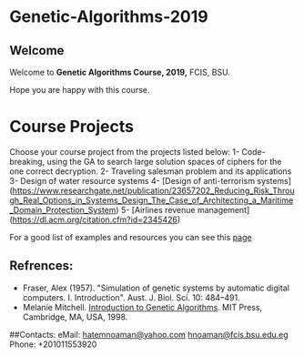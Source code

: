 # Genetic-Algorithms-2019
## Welcome
Welcome to **Genetic Algorithms Course, 2019,** FCIS, BSU.

Hope you are happy with this course.

# Course Projects
Choose your course project from the projects listed below:
1- Code-breaking, using the GA to search large solution spaces of ciphers for the one correct decryption.
2- Traveling salesman problem and its applications
3- Design of water resource systems
4- [Design of anti-terrorism systems] (https://www.researchgate.net/publication/23657202_Reducing_Risk_Through_Real_Options_in_Systems_Design_The_Case_of_Architecting_a_Maritime_Domain_Protection_System)
5- [Airlines revenue management] (https://dl.acm.org/citation.cfm?id=2345426)

For a good list of examples and resources you can see this [page](https://en.wikipedia.org/wiki/List_of_genetic_algorithm_applications)

## Refrences:
- Fraser, Alex (1957). "Simulation of genetic systems by automatic digital computers. I. Introduction". Aust. J. Biol. Sci. 10: 484–491.
- Melanie Mitchell. [Introduction to Genetic Algorithms](http://books.google.com/books?id=0eznlz0TF-IC&dq=melanie+mitchell+%22introduction+to+genetic+algorithms%22&pg=PP1&ots=sdrJ63-4Pg&sig=EYR7Tg57vZcDJJyPEyHYJkXjpdQ&hl=en&prev=http://www.google.com/search?q=Melanie+Mitchell+%22Introduction+to+Genetic+Algorithms%22&rls=com.microsoft:en-us&ie=UTF-8&oe=UTF-8&sa=X&oi=print&ct=title&cad=one-book-with-thumbnail). MIT Press, Cambridge, MA, USA, 1998.

##Contacts:
eMail: hatemnoaman@yahoo.com
      hnoaman@fcis.bsu.edu.eg
Phone: +201011553920

